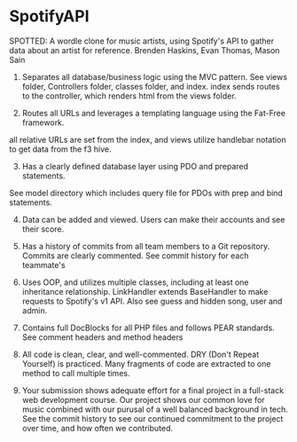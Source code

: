 # SpotifyAPI
SPOTTED:
A wordle clone for music artists, using Spotify's API to gather data about an artist for reference.
Brenden Haskins, Evan Thomas, Mason Sain
1. Separates all database/business logic using the MVC pattern.
See views folder, Controllers folder, classes folder, and index. 
index sends routes to the controller, which renders html from the views folder.

2. Routes all URLs and leverages a templating language using the Fat-Free framework.

all relative URLs are set from the index, and views utilize handlebar notation to get data from the f3 hive.

3. Has a clearly defined database layer using PDO and prepared statements.

See model directory which includes query file for PDOs with prep and bind statements.

4. Data can be added and viewed.
Users can make their accounts and see their score.
5. Has a history of commits from all team members to a Git repository. Commits are clearly commented.
See commit history for each teammate's 

6. Uses OOP, and utilizes multiple classes, including at least one inheritance relationship.
LinkHandler extends BaseHandler to make requests to Spotify's v1 API.
Also see guess and hidden song, user and admin.
7. Contains full DocBlocks for all PHP files and follows PEAR standards.
See comment headers and method headers
8. All code is clean, clear, and well-commented. DRY (Don't Repeat Yourself) is practiced.
    Many fragments of code are extracted to one method to call multiple times.
9. Your submission shows adequate effort for a final project in a full-stack web development course.
Our project shows our common love for music combined with our purusal of a well balanced background in tech. See the commit history to see our continued commitment to the project over time, and how often we contributed.
